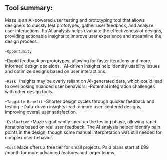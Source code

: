 ## Tool summary:

Maze is an AI-powered user testing and prototyping tool that allows designers to quickly test prototypes, gather user feedback, and analyze user interactions. Its AI analysis helps evaluate the effectiveness of designs, providing actionable insights to improve user experience and streamline the design process.

-`Opportunity`

-Rapid feedback on prototypes, allowing for faster iterations and more informed design decisions.
-AI-driven insights help identify usability issues and optimize designs based on user interactions.

-`Risk`
-Insights may be overly reliant on AI-generated data, which could lead to overlooking nuanced user behaviors.
-Potential integration challenges with other design tools.

-`Tangible Benefit`
-Shorter design cycles through quicker feedback and testing.
-Data-driven insights lead to more user-centered designs, improving overall user satisfaction.

-`Evaluation`
-Maze significantly sped up the testing phase, allowing rapid iterations based on real user feedback. The AI analysis helped identify pain points in the design, though some manual interpretation was still needed for complex user behavior.

-`Cost`
Maze offers a free tier for small projects. Paid plans start at £99
/month for more advanced features and larger teams.
